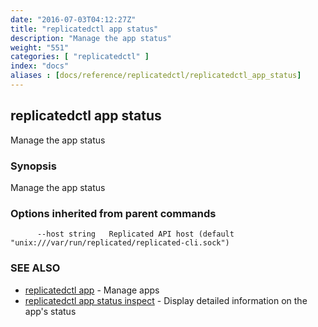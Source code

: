 ```yaml
---
date: "2016-07-03T04:12:27Z"
title: "replicatedctl app status"
description: "Manage the app status"
weight: "551"
categories: [ "replicatedctl" ]
index: "docs"
aliases : [docs/reference/replicatedctl/replicatedctl_app_status]
---
```


## replicatedctl app status

Manage the app status

### Synopsis


Manage the app status

### Options inherited from parent commands

```
      --host string   Replicated API host (default "unix:///var/run/replicated/replicated-cli.sock")
```

### SEE ALSO
* [replicatedctl app](/api/replicatedctl/replicatedctl_app/)	 - Manage apps
* [replicatedctl app status inspect](/api/replicatedctl/replicatedctl_app_status_inspect/)	 - Display detailed information on the app's status

